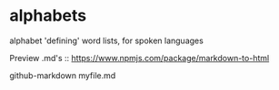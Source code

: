 # alphabets

alphabet 'defining' word lists, for spoken languages


Preview .md's :: 
https://www.npmjs.com/package/markdown-to-html

github-markdown myfile.md
